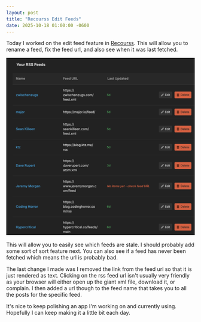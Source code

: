 ```yaml
---
layout: post
title: "Recourss Edit Feeds"
date: 2025-10-18 01:00:00 -0600
---
```


Today I worked on the edit feed feature in [Recourss][1]. This will allow you to rename a feed, fix the feed url, and also see when it was last fetched.

![recourss-edit-feed](/assets/images/edit-feed.png)

This will allow you to easily see which feeds are stale. I should probably add some sort of sort feature next. You can also see if a feed has never been fetched which means the url is probably bad.

The last change I made was I removed the link from the feed url so that it is just rendered as text. Clicking on the rss feed url isn't usually very friendly as your browser will either open up the giant xml file, download it, or complain. I then added a url though to the feed name that takes you to all the posts for the specific feed.

It's nice to keep polishing an app I'm working on and currently using. Hopefully I can keep making it a little bit each day.

[1]: https://app.recourss.com
